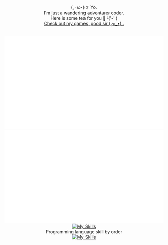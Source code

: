 <div align=center>
(｡･ω･)ゞ Yo. <br/>
I'm just a wandering <del>adventurer</del> coder. <br/>
Here is  some tea for you 🍵╰('-' ) <br/>
<a href="https://pikkua.com/games/">Check out my games, good sir  (╭ರ_•́) .</a> <br/><br/>

![](https://raw.githubusercontent.com/Pikku-a/github-stats/master/generated/languages.svg#gh-dark-mode-only) ![](https://raw.githubusercontent.com/Pikku-a/github-stats/master/generated/languages.svg#gh-light-mode-only)
<br/>
[![My Skills](https://skillicons.dev/icons?i=linux,gamemakerstudio,godot,nodejs,git,bash,cmake)](https://skillicons.dev)
<br/>
Programming language skill by order<br/>
[![My Skills](https://skillicons.dev/icons?i=gamemakerstudio,godot,html,js,c,cpp,py)](https://skillicons.dev)
</div>
